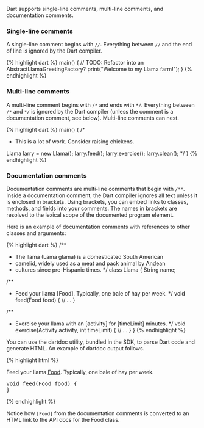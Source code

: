 Dart supports single-line comments, multi-line comments,
and documentation comments.

### Single-line comments

A single-line comment begins with `//`.
Everything between `//` and the end of line
is ignored by the Dart compiler.

{% highlight dart %}
main() {
  // TODO: Refactor into an AbstractLlamaGreetingFactory?
  print("Welcome to my Llama farm!");
}
{% endhighlight %}

### Multi-line comments

A multi-line comment begins with `/*` and ends with `*/`.
Everything between `/*` and `*/` is ignored by the
Dart compiler (unless the comment is a documentation comment, see below).
Multi-line comments can nest.

{% highlight dart %}
main() {
  /*
   * This is a lot of work. Consider raising chickens.

  Llama larry = new Llama();
  larry.feed();
  larry.exercise();
  larry.clean();
   */
}
{% endhighlight %}

### Documentation comments

Documentation comments are multi-line comments that begin
with `/**`. Inside a documentation comment, the Dart
compiler ignores all text unless it is enclosed in brackets.
Using brackets, you can embed links to classes, methods,
and fields into your comments. The names in brackets are resolved to the
lexical scope of the documented program element.

Here is an example of documentation comments with references
to other classes and arguments:

{% highlight dart %}
/**
 * The llama (Lama glama) is a domesticated South American
 * camelid, widely used as a meat and pack animal by Andean
 * cultures since pre-Hispanic times.
 */
class Llama {
  String name;

  /**
   * Feed your llama [Food]. Typically, one bale of hay per week.
   */
  void feed(Food food) {
    // ...
  }

  /**
   * Exercise your llama with an [activity] for [timeLimit] minutes.
   */
  void exercise(Activity activity, int timeLimit) {
    // ...
  }
}
{% endhighlight %}

You can use the dartdoc utility, bundled in the SDK, to parse
Dart code and generate HTML. An example of dartdoc output
follows.

{% highlight html %}
<div class="doc">
<p>Feed your llama <a class="crossref" href="../llama/Food.html">Food</a>. Typically, one bale of hay per week.</p>
<pre class="source">
void feed(Food food) {
}
</pre>
</div>
{% endhighlight %}

Notice how `[Food]` from the documentation comments
is converted to an HTML link to the API docs for the Food class.